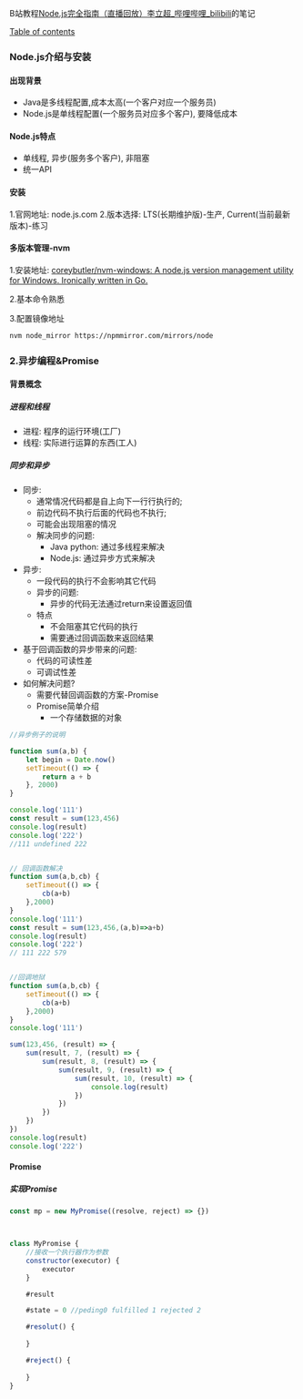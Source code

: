 
B站教程[Node.js完全指南（直播回放）李立超_哔哩哔哩_bilibili](https://www.bilibili.com/video/BV1qN4y1A7jM/?spm_id_from=333.337.search-card.all.click&vd_source=0a44ae8faaf24c34689c5c4ff8731349)的笔记

[Table of contents](./toc.md)



### Node.js介绍与安装

#### 出现背景
* Java是多线程配置,成本太高(一个客户对应一个服务员)
* Node.js是单线程配置(一个服务员对应多个客户), 要降低成本

#### Node.js特点
* 单线程, 异步(服务多个客户), 非阻塞
* 统一API

#### 安装
1.官网地址: node.js.com
2.版本选择: LTS(长期维护版)-生产, Current(当前最新版本)-练习

#### 多版本管理-nvm
1.安装地址: [coreybutler/nvm-windows: A node.js version management utility for Windows. Ironically written in Go.](https://github.com/coreybutler/nvm-windows)

2.基本命令熟悉

3.配置镜像地址
```sh
nvm node_mirror https://npmmirror.com/mirrors/node
```



### 2.异步编程&Promise

#### 背景概念
##### 进程和线程
* 进程: 程序的运行环境(工厂)
* 线程: 实际进行运算的东西(工人)

##### 同步和异步
* 同步: 
	* 通常情况代码都是自上向下一行行执行的;
	* 前边代码不执行后面的代码也不执行;
	* 可能会出现阻塞的情况
	* 解决同步的问题:
		* Java python: 通过多线程来解决
		* Node.js: 通过异步方式来解决
* 异步: 
	* 一段代码的执行不会影响其它代码
	* 异步的问题:
		* 异步的代码无法通过return来设置返回值
	* 特点
		* 不会阻塞其它代码的执行
		* 需要通过回调函数来返回结果
* 基于回调函数的异步带来的问题:
	* 代码的可读性差
	* 可调试性差
* 如何解决问题?
	* 需要代替回调函数的方案-Promise
	* Promise简单介绍
		* 一个存储数据的对象

```js
//异步例子的说明

function sum(a,b) {
	let begin = Date.now()
	setTimeout(() => {
		return a + b
	}, 2000)
}

console.log('111')
const result = sum(123,456)
console.log(result)
console.log('222')
//111 undefined 222


// 回调函数解决
function sum(a,b,cb) {
	setTimeout(() => {
		cb(a+b)
	},2000)
}
console.log('111')
const result = sum(123,456,(a,b)=>a+b)
console.log(result)
console.log('222')
// 111 222 579


//回调地狱
function sum(a,b,cb) {
	setTimeout(() => {
		cb(a+b)
	},2000)
}
console.log('111')

sum(123,456, (result) => {
	sum(result, 7, (result) => {
		sum(result, 8, (result) => {
			sum(result, 9, (result) => {
				sum(result, 10, (result) => {
					console.log(result)
				})
			})
		})
	})
})
console.log(result)
console.log('222')
```


#### Promise

##### 实现Promise
```js
const mp = new MyPromise((resolve, reject) => {})



class MyPromise {
	//接收一个执行器作为参数
	constructor(executor) {
		executor
	}

	#result

	#state = 0 //peding0 fulfilled 1 rejected 2

	#resolut() {
	
	}

	#reject() {
	
	}
}
```


